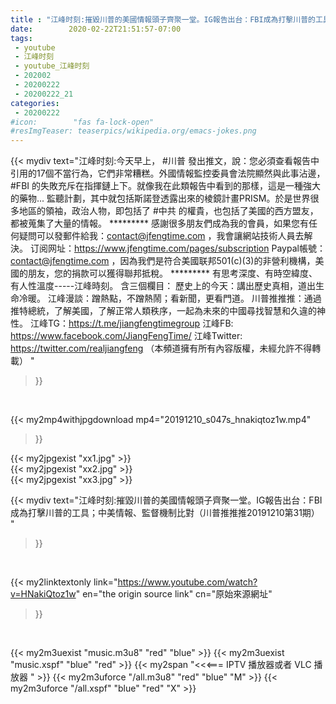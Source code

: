 ```yaml
---
title : "江峰时刻:摧毀川普的美國情報頭子齊聚一堂。IG報告出台：FBI成為打擊川普的工具；中美情報、監督機制比對（川普推推推20191210第31期） "
date:        2020-02-22T21:51:57-07:00
tags:
 - youtube
 - 江峰时刻
 - youtube_江峰时刻
 - 202002
 - 20200222
 - 20200222_21
categories:
 - 20200222
#icon:        "fas fa-lock-open"
#resImgTeaser: teaserpics/wikipedia.org/emacs-jokes.png
---
```


{{< mydiv text="江峰时刻:今天早上， #川普 發出推文，說：您必須查看報告中引用的17個不當行為，它們非常糟糕。外國情報監控委員會法院顯然與此事沾邊， #FBI 的失敗充斥在指揮鏈上下。就像我在此類報告中看到的那樣，這是一種強大的藥物... 監聽計劃，其中就包括斯諾登透露出來的棱鏡計畫PRISM。於是世界很多地區的領袖，政治人物，即包括了 #中共 的權貴，也包括了美國的西方盟友，都被蒐集了大量的情報。     ********* 感謝很多朋友們成為我的會員，如果您有任何疑問可以發郵件給我：contact@jfengtime.com ，我會讓網站技術人員去解決。 订阅网址：https://www.jfengtime.com/pages/subscription Paypal帳號：contact@jfengtime.com ，因為我們是符合美國联邦501(c)(3)的非營利機構，美國的朋友，您的捐款可以獲得聯邦抵稅。     ********* 有思考深度、有時空緯度、有人性溫度-----江峰時刻。 含三個欄目： 歷史上的今天：講出歷史真相，道出生命冷暖。 江峰漫談：蹭熱點，不蹭熱鬧；看新聞，更看門道。 川普推推推：通過推特總統，了解美國，了解正常人類秩序，一起為未來的中國尋找智慧和久違的神性。  江峰TG：https://t.me/jiangfengtimegroup 江峰FB: https://www.facebook.com/JiangFengTime/ 江峰Twitter: https://twitter.com/realjiangfeng （本頻道擁有所有內容版權，未經允許不得轉載） "
>}}
<br>


{{< my2mp4withjpgdownload mp4="20191210_s047s_hnakiqtoz1w.mp4"
>}}

{{< my2jpgexist "xx1.jpg" >}}<br>
{{< my2jpgexist "xx2.jpg" >}}<br>
{{< my2jpgexist "xx3.jpg" >}}<br>



{{< mydiv text="江峰时刻:摧毀川普的美國情報頭子齊聚一堂。IG報告出台：FBI成為打擊川普的工具；中美情報、監督機制比對（川普推推推20191210第31期） "
>}}
<br>

{{< my2linktextonly link="https://www.youtube.com/watch?v=HNakiQtoz1w"
en="the origin source link" cn="原始來源網址"
>}}


<br>

{{< my2m3uexist "music.m3u8" "red"  "blue" >}} {{< my2m3uexist "music.xspf" "blue" "red"  >}} {{< my2span "<<<=== IPTV 播放器或者 VLC 播放器 " >}} {{< my2m3uforce "/all.m3u8" "red"  "blue" "M" >}} {{< my2m3uforce "/all.xspf" "blue" "red"  "X" >}} 
